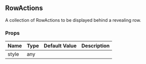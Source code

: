 ## RowActions 
 
A collection of RowActions to be displayed behind
a revealing row.
### Props
Name | Type | Default Value | Description
--- | --- | --- | --- 
style | any  |   | 
 
